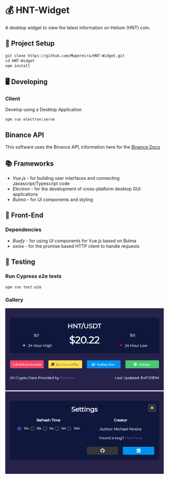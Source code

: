 # 💰 HNT-Widget

A desktop widget to view the latest information on Helium (HNT) coin.

## 📐 Project Setup

```
git clone https://github.com/Mwpereira/HNT-Widget.git
cd HNT-Widget
npm install
```

## 🖥 Developing

### Client

Develop using a Desktop Application

```
npm run electron:serve
```

## Binance API

This software uses the Binance API, information here for the [Binance Docs](https://binance-docs.github.io/apidocs/spot/en/#change-log)

## 📚 Frameworks

-   _Vue.js_ - for building user interfaces and connecting Javascript/Typescript code
-   _Electron_ - for the development of cross-platform desktop GUI applications
-   _Bulma_ - for UI components and styling

## 🎨 Front-End

### Dependencies

-   _Buefy_ - for using UI components for Vue.js based on Bulma
-   _axios_ - for the promise based HTTP client to handle requests

## 🧪 Testing

### Run Cypress e2e tests

```
npm run test:e2e
```

### Gallery

<img src="/dist/screenshots/v1/dashboard.PNG" width="750x50">
<img src="/dist/screenshots/v1/settings.PNG" width="750x50">
